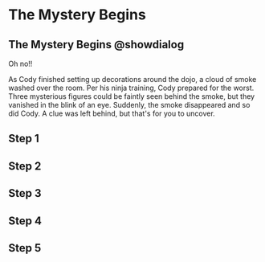 # The Mystery Begins 

## The Mystery Begins @showdialog
Oh no!!

As Cody finished setting up decorations around the dojo, a cloud of smoke washed over the room. Per his ninja training, Cody prepared for the worst. Three mysterious figures could be faintly seen behind the smoke, but they vanished in the blink of an eye. Suddenly, the smoke disappeared and so did Cody. A clue was left behind, but that's for you to uncover.

## Step 1


## Step 2

## Step 3

## Step 4

## Step 5

